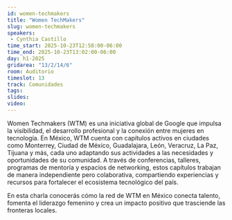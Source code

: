 ```yaml
---
id: women-techmakers
title: "Women TechMakers"
slug: women-techmakers
speakers:
 - Cynthia Castillo
time_start: 2025-10-23T12:58:00-06:00
time_end: 2025-10-23T13:02:00-06:00
day: h1-2025
gridarea: "13/2/14/6"
room: Auditorio
timeslot: 13
track: Comunidades
tags:
slides: 
video: 
---
```


Women Techmakers (WTM) es una iniciativa global de Google que impulsa la visibilidad, el desarrollo profesional y la conexión entre mujeres en tecnología. En México, WTM cuenta con capítulos activos en ciudades como Monterrey, Ciudad de México, Guadalajara, León, Veracruz, La Paz, Tijuana y más, cada uno adaptando sus actividades a las necesidades y oportunidades de su comunidad. A través de conferencias, talleres, programas de mentoría y espacios de networking, estos capítulos trabajan de manera independiente pero colaborativa, compartiendo experiencias y recursos para fortalecer el ecosistema tecnológico del país.

En esta charla conocerás cómo la red de WTM en México conecta talento, fomenta el liderazgo femenino y crea un impacto positivo que trasciende las fronteras locales.